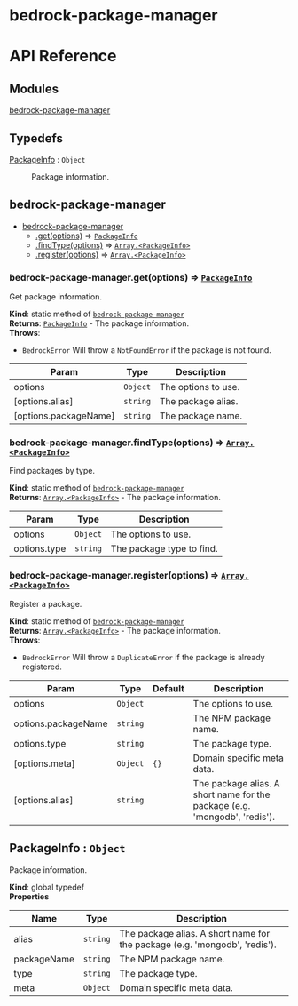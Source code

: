 # bedrock-package-manager

# API Reference
## Modules

<dl>
<dt><a href="#module_bedrock-package-manager">bedrock-package-manager</a></dt>
<dd></dd>
</dl>

## Typedefs

<dl>
<dt><a href="#PackageInfo">PackageInfo</a> : <code>Object</code></dt>
<dd><p>Package information.</p>
</dd>
</dl>

<a name="module_bedrock-package-manager"></a>

## bedrock-package-manager

* [bedrock-package-manager](#module_bedrock-package-manager)
    * [.get(options)](#module_bedrock-package-manager.get) ⇒ [<code>PackageInfo</code>](#PackageInfo)
    * [.findType(options)](#module_bedrock-package-manager.findType) ⇒ [<code>Array.&lt;PackageInfo&gt;</code>](#PackageInfo)
    * [.register(options)](#module_bedrock-package-manager.register) ⇒ [<code>Array.&lt;PackageInfo&gt;</code>](#PackageInfo)

<a name="module_bedrock-package-manager.get"></a>

### bedrock-package-manager.get(options) ⇒ [<code>PackageInfo</code>](#PackageInfo)
Get package information.

**Kind**: static method of [<code>bedrock-package-manager</code>](#module_bedrock-package-manager)  
**Returns**: [<code>PackageInfo</code>](#PackageInfo) - The package information.  
**Throws**:

- <code>BedrockError</code> Will throw a `NotFoundError` if the package is not
  found.


| Param | Type | Description |
| --- | --- | --- |
| options | <code>Object</code> | The options to use. |
| [options.alias] | <code>string</code> | The package alias. |
| [options.packageName] | <code>string</code> | The package name. |

<a name="module_bedrock-package-manager.findType"></a>

### bedrock-package-manager.findType(options) ⇒ [<code>Array.&lt;PackageInfo&gt;</code>](#PackageInfo)
Find packages by type.

**Kind**: static method of [<code>bedrock-package-manager</code>](#module_bedrock-package-manager)  
**Returns**: [<code>Array.&lt;PackageInfo&gt;</code>](#PackageInfo) - The package information.  

| Param | Type | Description |
| --- | --- | --- |
| options | <code>Object</code> | The options to use. |
| options.type | <code>string</code> | The package type to find. |

<a name="module_bedrock-package-manager.register"></a>

### bedrock-package-manager.register(options) ⇒ [<code>Array.&lt;PackageInfo&gt;</code>](#PackageInfo)
Register a package.

**Kind**: static method of [<code>bedrock-package-manager</code>](#module_bedrock-package-manager)  
**Returns**: [<code>Array.&lt;PackageInfo&gt;</code>](#PackageInfo) - The package information.  
**Throws**:

- <code>BedrockError</code> Will throw a `DuplicateError` if the package is
  already registered.


| Param | Type | Default | Description |
| --- | --- | --- | --- |
| options | <code>Object</code> |  | The options to use. |
| options.packageName | <code>string</code> |  | The NPM package name. |
| options.type | <code>string</code> |  | The package type. |
| [options.meta] | <code>Object</code> | <code>{}</code> | Domain specific meta data. |
| [options.alias] | <code>string</code> |  | The package alias. A short name for the   package (e.g. 'mongodb', 'redis'). |

<a name="PackageInfo"></a>

## PackageInfo : <code>Object</code>
Package information.

**Kind**: global typedef  
**Properties**

| Name | Type | Description |
| --- | --- | --- |
| alias | <code>string</code> | The package alias. A short name for the   package (e.g. 'mongodb', 'redis'). |
| packageName | <code>string</code> | The NPM package name. |
| type | <code>string</code> | The package type. |
| meta | <code>Object</code> | Domain specific meta data. |


